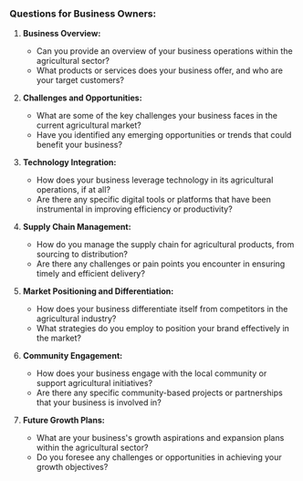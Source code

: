 ### Questions for Business Owners:

1. **Business Overview:**
   - Can you provide an overview of your business operations within the agricultural sector?
   - What products or services does your business offer, and who are your target customers?
   
2. **Challenges and Opportunities:**
   - What are some of the key challenges your business faces in the current agricultural market?
   - Have you identified any emerging opportunities or trends that could benefit your business?
   
3. **Technology Integration:**
   - How does your business leverage technology in its agricultural operations, if at all?
   - Are there any specific digital tools or platforms that have been instrumental in improving efficiency or productivity?
   
4. **Supply Chain Management:**
   - How do you manage the supply chain for agricultural products, from sourcing to distribution?
   - Are there any challenges or pain points you encounter in ensuring timely and efficient delivery?
   
5. **Market Positioning and Differentiation:**
   - How does your business differentiate itself from competitors in the agricultural industry?
   - What strategies do you employ to position your brand effectively in the market?
   
6. **Community Engagement:**
   - How does your business engage with the local community or support agricultural initiatives?
   - Are there any specific community-based projects or partnerships that your business is involved in?
   
7. **Future Growth Plans:**
   - What are your business's growth aspirations and expansion plans within the agricultural sector?
   - Do you foresee any challenges or opportunities in achieving your growth objectives?
